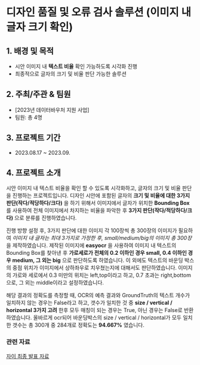 # 디자인 품질 및 오류 검사 솔루션 (이미지 내 글자 크기 확인)

## 1. 배경 및 목적
- 시안 이미지 내 **텍스트 비율** 확인 가능하도록 시각화 진행
- 최종적으로 글자의 크기 및 비율 판단 가능한 솔루션

## 2. 주최/주관 & 팀원
- [2023년 데이터바우처 지원 사업]
- 팀원: 총 4명

## 3. 프로젝트 기간
- 2023.08.17 ~ 2023.09.

## 4. 프로젝트 소개  
  시안 이미지 내 텍스트 비율을 확인 할 수 있도록 시각화하고, 글자의 크기 및 비율 판단을 진행하는 프로젝트입니다. 디자인 시안에 포함된 글자의 **크기 및 비율에 대한 3가지 판단(작다/적당하다/크다)** 을 하기 위해서 이미지에서 글자가 위치한 **Bounding Box**를 사용하여 전체 이미지에서 차지하는 비율을 파악한 후 **3가지 판단(작다/적당하다/크다)** 으로 분류를 진행하였습니다.  
  
  진행 방향 설정 후, 3가지 판단에 대한 이미지 각 100장씩 총 300장의 이미지가 필요하여 *이미지 내 글자는 최대 3가지로 가정한 후, small/medium/big의 이미지 총 300장* 을 제작하였습니다. 제작된 이미지에 **easyocr** 을 사용하여 이미지 내 텍스트의 Bounding Box를 찾아낸 후 **가로세로가 전체의 0.2 이하인 경우 small, 0.4 이하인 경우 medium, 그 외는 big** 으로 판단하도록 하였습니다. 이 외에도 텍스트의 바운딩 박스의 중점 위치가 이미지에서 상하좌우로 치우쳤는지에 대해서도 판단하였습니다. 이미지의 가로와 세로에서 0.3 미만의 위치는 left,top이라고 하고, 0.7 초과는 right,bottom으로, 그 외는 middle이라고 설정하였습니다.  
  
  해당 결과의 정확도를 측정할 때, OCR의 예측 결과와 GroundTruth의 텍스트 개수가 일치하지 않는 경우는 False라고 하고, 갯수가 일치한 것 중 **size / vertical / horizontal 3가지 고려** 한후 모두 매칭이 되는 경우는 True, 아닌 경우는 False로 반환하였습니다. 올바르게 ocr되어 바운딩박스의 size / vertical / horizontal가 모두 일치한 갯수는 총 300개 중 284개로 정확도는 **94.667%** 였습니다.  

### 관련 자료
[자이 최종 발표 자료](https://drive.google.com/file/d/1vduIJbpRxHXBn-cBV5bVqcgt0NSxkyCj/view?usp=drive_link)
